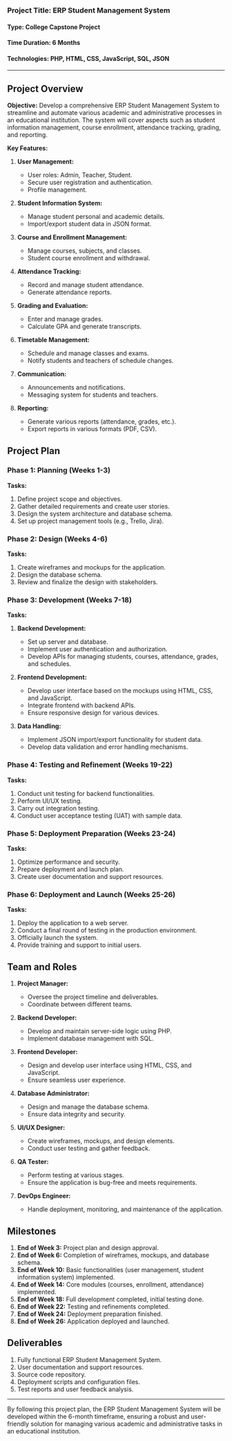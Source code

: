 
### Project Title: ERP Student Management System

#### Type: College Capstone Project

#### Time Duration: 6 Months

#### Technologies: PHP, HTML, CSS, JavaScript, SQL, JSON

---

## Project Overview

**Objective:**
Develop a comprehensive ERP Student Management System to streamline and automate various academic and administrative processes in an educational institution. The system will cover aspects such as student information management, course enrollment, attendance tracking, grading, and reporting.

**Key Features:**
1. **User Management:**
   - User roles: Admin, Teacher, Student.
   - Secure user registration and authentication.
   - Profile management.

2. **Student Information System:**
   - Manage student personal and academic details.
   - Import/export student data in JSON format.

3. **Course and Enrollment Management:**
   - Manage courses, subjects, and classes.
   - Student course enrollment and withdrawal.

4. **Attendance Tracking:**
   - Record and manage student attendance.
   - Generate attendance reports.

5. **Grading and Evaluation:**
   - Enter and manage grades.
   - Calculate GPA and generate transcripts.

6. **Timetable Management:**
   - Schedule and manage classes and exams.
   - Notify students and teachers of schedule changes.

7. **Communication:**
   - Announcements and notifications.
   - Messaging system for students and teachers.

8. **Reporting:**
   - Generate various reports (attendance, grades, etc.).
   - Export reports in various formats (PDF, CSV).

## Project Plan

### Phase 1: Planning (Weeks 1-3)

**Tasks:**
1. Define project scope and objectives.
2. Gather detailed requirements and create user stories.
3. Design the system architecture and database schema.
4. Set up project management tools (e.g., Trello, Jira).

### Phase 2: Design (Weeks 4-6)

**Tasks:**
1. Create wireframes and mockups for the application.
2. Design the database schema.
3. Review and finalize the design with stakeholders.

### Phase 3: Development (Weeks 7-18)

**Tasks:**
1. **Backend Development:**
   - Set up server and database.
   - Implement user authentication and authorization.
   - Develop APIs for managing students, courses, attendance, grades, and schedules.

2. **Frontend Development:**
   - Develop user interface based on the mockups using HTML, CSS, and JavaScript.
   - Integrate frontend with backend APIs.
   - Ensure responsive design for various devices.

3. **Data Handling:**
   - Implement JSON import/export functionality for student data.
   - Develop data validation and error handling mechanisms.

### Phase 4: Testing and Refinement (Weeks 19-22)

**Tasks:**
1. Conduct unit testing for backend functionalities.
2. Perform UI/UX testing.
3. Carry out integration testing.
4. Conduct user acceptance testing (UAT) with sample data.

### Phase 5: Deployment Preparation (Weeks 23-24)

**Tasks:**
1. Optimize performance and security.
2. Prepare deployment and launch plan.
3. Create user documentation and support resources.

### Phase 6: Deployment and Launch (Weeks 25-26)

**Tasks:**
1. Deploy the application to a web server.
2. Conduct a final round of testing in the production environment.
3. Officially launch the system.
4. Provide training and support to initial users.

## Team and Roles

1. **Project Manager:**
   - Oversee the project timeline and deliverables.
   - Coordinate between different teams.

2. **Backend Developer:**
   - Develop and maintain server-side logic using PHP.
   - Implement database management with SQL.

3. **Frontend Developer:**
   - Design and develop user interface using HTML, CSS, and JavaScript.
   - Ensure seamless user experience.

4. **Database Administrator:**
   - Design and manage the database schema.
   - Ensure data integrity and security.

5. **UI/UX Designer:**
   - Create wireframes, mockups, and design elements.
   - Conduct user testing and gather feedback.

6. **QA Tester:**
   - Perform testing at various stages.
   - Ensure the application is bug-free and meets requirements.

7. **DevOps Engineer:**
   - Handle deployment, monitoring, and maintenance of the application.

## Milestones

1. **End of Week 3:** Project plan and design approval.
2. **End of Week 6:** Completion of wireframes, mockups, and database schema.
3. **End of Week 10:** Basic functionalities (user management, student information system) implemented.
4. **End of Week 14:** Core modules (courses, enrollment, attendance) implemented.
5. **End of Week 18:** Full development completed, initial testing done.
6. **End of Week 22:** Testing and refinements completed.
7. **End of Week 24:** Deployment preparation finished.
8. **End of Week 26:** Application deployed and launched.

## Deliverables

1. Fully functional ERP Student Management System.
2. User documentation and support resources.
3. Source code repository.
4. Deployment scripts and configuration files.
5. Test reports and user feedback analysis.

---

By following this project plan, the ERP Student Management System will be developed within the 6-month timeframe, ensuring a robust and user-friendly solution for managing various academic and administrative tasks in an educational institution.
